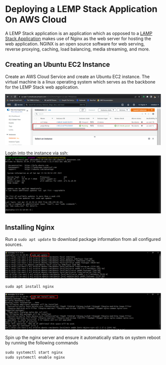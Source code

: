 # Deploying a LEMP Stack Application On AWS Cloud

A LEMP Stack application is an application which as opposed to a [LAMP Stack Application](https://github.com/Micah-Shallom/Deploying_A_LAMP_Stack_Application_on_AWS_Cloud/blob/main/project.md, 'My github article on LAMP Stack deployment') makes use of Nginx as the web server for hosting the web application. NGINX is an open source software for web serving, reverse proxying, caching, load balancing, media streaming, and more.

## Creating an Ubuntu EC2 Instance
Create an AWS Cloud Service and create an Ubuntu EC2 instance. The virtual machine is a linux operating system which serves as the backbone for the LEMP Stack web application. 

![creating_ec2_instance](./img/1.%20ecs_creation.png)

Login into the instance via ssh:
![login_into_ec2_instance](./img/2.ec2_login.png)

## Installing Nginx

Run a `sudo apt update` to download package information from all configured sources.

![sudo_update](./img/3.ec2_update.png)

`sudo apt install nginx`

![nginx_installation](./img/4.nginx_install.png)

Spin up the nginx server and ensure it automatically starts on system reboot by running the following commands
```
sudo systemctl start nginx
sudo systemctl enable nginx
```



